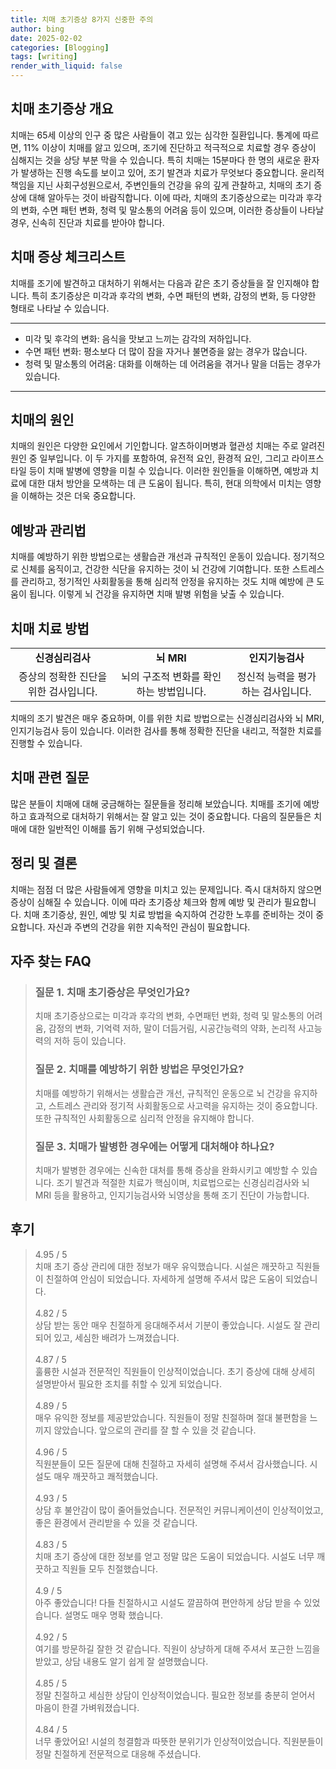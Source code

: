 ```yaml
---
title: 치매 초기증상 8가지 신중한 주의
author: bing
date: 2025-02-02
categories: [Blogging]
tags: [writing]
render_with_liquid: false
---
```



<h2 id='치매 초기증상 개요'>치매 초기증상 개요</h2>

<p>치매는 65세 이상의 인구 중 많은 사람들이 겪고 있는 심각한 질환입니다. 통계에 따르면, 11% 이상이 치매를 앓고 있으며, 조기에 진단하고 적극적으로 치료할 경우 증상이 심해지는 것을 상당 부분 막을 수 있습니다. 특히 치매는 15분마다 한 명의 새로운 환자가 발생하는 진행 속도를 보이고 있어, 조기 발견과 치료가 무엇보다 중요합니다. 윤리적 책임을 지닌 사회구성원으로서, 주변인들의 건강을 유의 깊게 관찰하고, 치매의 초기 증상에 대해 알아두는 것이 바람직합니다. 이에 따라, 치매의 초기증상으로는 미각과 후각의 변화, 수면 패턴 변화, 청력 및 말소통의 어려움 등이 있으며, 이러한 증상들이 나타날 경우, 신속히 진단과 치료를 받아야 합니다.</p>

<h2 id='치매 증상 체크리스트'>치매 증상 체크리스트</h2>

<p>치매를 조기에 발견하고 대처하기 위해서는 다음과 같은 초기 증상들을 잘 인지해야 합니다. 특히 초기증상은 미각과 후각의 변화, 수면 패턴의 변화, 감정의 변화, 등 다양한 형태로 나타날 수 있습니다.</p>

<hr />

<ul>
    <li>미각 및 후각의 변화: 음식을 맛보고 느끼는 감각의 저하입니다.</li>
    <li>수면 패턴 변화: 평소보다 더 많이 잠을 자거나 불면증을 앓는 경우가 많습니다.</li>
    <li>청력 및 말소통의 어려움: 대화를 이해하는 데 어려움을 겪거나 말을 더듬는 경우가 있습니다.</li>
</ul>

<hr />

<h2 id='치매의 원인'>치매의 원인</h2>

<p>치매의 원인은 다양한 요인에서 기인합니다. 알츠하이머병과 혈관성 치매는 주로 알려진 원인 중 일부입니다. 이 두 가지를 포함하여, 유전적 요인, 환경적 요인, 그리고 라이프스타일 등이 치매 발병에 영향을 미칠 수 있습니다. 이러한 원인들을 이해하면, 예방과 치료에 대한 대처 방안을 모색하는 데 큰 도움이 됩니다. 특히, 현대 의학에서 미치는 영향을 이해하는 것은 더욱 중요합니다.</p>

<h2 id='예방과 관리법'>예방과 관리법</h2>

<p>치매를 예방하기 위한 방법으로는 생활습관 개선과 규칙적인 운동이 있습니다. 정기적으로 신체를 움직이고, 건강한 식단을 유지하는 것이 뇌 건강에 기여합니다. 또한 스트레스를 관리하고, 정기적인 사회활동을 통해 심리적 안정을 유지하는 것도 치매 예방에 큰 도움이 됩니다. 이렇게 뇌 건강을 유지하면 치매 발병 위험을 낮출 수 있습니다.</p>

<h2 id='치매 치료 방법'>치매 치료 방법</h2>

<table>
    <tr>
        <td style="text-align: center; height: 17px;"><b>신경심리검사</b></td>
        <td style="text-align: center; height: 17px;"><b>뇌 MRI</b></td>
        <td style="text-align: center; height: 17px;"><b>인지기능검사</b></td>
    </tr>
    <tr>
        <td style="text-align: center; height: 17px;">증상의 정확한 진단을 위한 검사입니다.</td>
        <td style="text-align: center; height: 17px;">뇌의 구조적 변화를 확인하는 방법입니다.</td>
        <td style="text-align: center; height: 17px;">정신적 능력을 평가하는 검사입니다.</td>
    </tr>
</table>

<p>치매의 조기 발견은 매우 중요하며, 이를 위한 치료 방법으로는 신경심리검사와 뇌 MRI, 인지기능검사 등이 있습니다. 이러한 검사를 통해 정확한 진단을 내리고, 적절한 치료를 진행할 수 있습니다.</p>

<h2 id='치매 관련 질문'>치매 관련 질문</h2>

<p>많은 분들이 치매에 대해 궁금해하는 질문들을 정리해 보았습니다. 치매를 조기에 예방하고 효과적으로 대처하기 위해서는 잘 알고 있는 것이 중요합니다. 다음의 질문들은 치매에 대한 일반적인 이해를 돕기 위해 구성되었습니다.</p>

<h2 id='정리 및 결론'>정리 및 결론</h2>

<p>치매는 점점 더 많은 사람들에게 영향을 미치고 있는 문제입니다. 즉시 대처하지 않으면 증상이 심해질 수 있습니다. 이에 따라 초기증상 체크와 함께 예방 및 관리가 필요합니다. 치매 초기증상, 원인, 예방 및 치료 방법을 숙지하여 건강한 노후를 준비하는 것이 중요합니다. 자신과 주변의 건강을 위한 지속적인 관심이 필요합니다.</p>


<h2 id='자주_찾는_FAQ'>자주 찾는 FAQ</h2>
<div itemscope="" itemtype="https://schema.org/FAQPage"> 
<blockquote> 
<div itemscope="" itemprop="mainEntity" itemtype="https://schema.org/Question"> 
<h3 itemprop="name">질문 1. 치매 초기증상은 무엇인가요?</h3> 
<div itemscope="" itemprop="acceptedAnswer" itemtype="https://schema.org/Answer"> 
<span itemprop="text"> 
<p>치매 초기증상으로는 미각과 후각의 변화, 수면패턴 변화, 청력 및 말소통의 어려움, 감정의 변화, 기억력 저하, 말이 더듬거림, 시공간능력의 약화, 논리적 사고능력의 저하 등이 있습니다.</p> 
</span> 
</div> 
</div> 
<div itemscope="" itemprop="mainEntity" itemtype="https://schema.org/Question"> 
<h3 itemprop="name">질문 2. 치매를 예방하기 위한 방법은 무엇인가요?</h3> 
<div itemscope="" itemprop="acceptedAnswer" itemtype="https://schema.org/Answer"> 
<span itemprop="text"> 
<p>치매를 예방하기 위해서는 생활습관 개선, 규칙적인 운동으로 뇌 건강을 유지하고, 스트레스 관리와 정기적 사회활동으로 사고력을 유지하는 것이 중요합니다. 또한 규칙적인 사회활동으로 심리적 안정을 유지해야 합니다.</p> 
</span> 
</div> 
</div> 
<div itemscope="" itemprop="mainEntity" itemtype="https://schema.org/Question"> 
<h3 itemprop="name">질문 3. 치매가 발병한 경우에는 어떻게 대처해야 하나요?</h3> 
<div itemscope="" itemprop="acceptedAnswer" itemtype="https://schema.org/Answer"> 
<span itemprop="text"> 
<p>치매가 발병한 경우에는 신속한 대처를 통해 증상을 완화시키고 예방할 수 있습니다. 조기 발견과 적절한 치료가 핵심이며, 치료법으로는 신경심리검사와 뇌 MRI 등을 활용하고, 인지기능검사와 뇌영상을 통해 조기 진단이 가능합니다.</p> 
</span> 
</div> 
</div> 
</blockquote> 
</div>
<h2 id='후기'>후기</h2>
<div itemscope itemtype="https://schema.org/Product">
  <blockquote>
  <div itemprop="review" itemscope itemtype="https://schema.org/Review">
      <div itemprop="reviewRating" itemscope itemtype="https://schema.org/Rating"> <span itemprop="ratingValue">4.95</span> / <span itemprop="bestRating">5</span> </div>
      <span itemprop="reviewBody">치매 초기 증상 관리에 대한 정보가 매우 유익했습니다. 시설은 깨끗하고 직원들이 친절하여 안심이 되었습니다. 자세하게 설명해 주셔서 많은 도움이 되었습니다.</span>
  </div>
  <br>
  <div itemprop="review" itemscope itemtype="https://schema.org/Review">
      <div itemprop="reviewRating" itemscope itemtype="https://schema.org/Rating"> <span itemprop="ratingValue">4.82</span> / <span itemprop="bestRating">5</span> </div>
      <span itemprop="reviewBody">상담 받는 동안 매우 친절하게 응대해주셔서 기분이 좋았습니다. 시설도 잘 관리되어 있고, 세심한 배려가 느껴졌습니다.</span>
  </div>
  <br>
  <div itemprop="review" itemscope itemtype="https://schema.org/Review">
      <div itemprop="reviewRating" itemscope itemtype="https://schema.org/Rating"> <span itemprop="ratingValue">4.87</span> / <span itemprop="bestRating">5</span> </div>
      <span itemprop="reviewBody">훌륭한 시설과 전문적인 직원들이 인상적이었습니다. 초기 증상에 대해 상세히 설명받아서 필요한 조치를 취할 수 있게 되었습니다.</span>
  </div>
  <br>
  <div itemprop="review" itemscope itemtype="https://schema.org/Review">
      <div itemprop="reviewRating" itemscope itemtype="https://schema.org/Rating"> <span itemprop="ratingValue">4.89</span> / <span itemprop="bestRating">5</span> </div>
      <span itemprop="reviewBody">매우 유익한 정보를 제공받았습니다. 직원들이 정말 친절하며 절대 불편함을 느끼지 않았습니다. 앞으로의 관리를 잘 할 수 있을 것 같습니다.</span>
  </div>
  <br>
  <div itemprop="review" itemscope itemtype="https://schema.org/Review">
      <div itemprop="reviewRating" itemscope itemtype="https://schema.org/Rating"> <span itemprop="ratingValue">4.96</span> / <span itemprop="bestRating">5</span> </div>
      <span itemprop="reviewBody">직원분들이 모든 질문에 대해 친절하고 자세히 설명해 주셔서 감사했습니다. 시설도 매우 깨끗하고 쾌적했습니다.</span>
  </div>
  <br>
  <div itemprop="review" itemscope itemtype="https://schema.org/Review">
      <div itemprop="reviewRating" itemscope itemtype="https://schema.org/Rating"> <span itemprop="ratingValue">4.93</span> / <span itemprop="bestRating">5</span> </div>
      <span itemprop="reviewBody">상담 후 불안감이 많이 줄어들었습니다. 전문적인 커뮤니케이션이 인상적이었고, 좋은 환경에서 관리받을 수 있을 것 같습니다.</span>
  </div>
  <br>
  <div itemprop="review" itemscope itemtype="https://schema.org/Review">
      <div itemprop="reviewRating" itemscope itemtype="https://schema.org/Rating"> <span itemprop="ratingValue">4.83</span> / <span itemprop="bestRating">5</span> </div>
      <span itemprop="reviewBody">치매 초기 증상에 대한 정보를 얻고 정말 많은 도움이 되었습니다. 시설도 너무 깨끗하고 직원들 모두 친절했습니다.</span>
  </div>
  <br>
  <div itemprop="review" itemscope itemtype="https://schema.org/Review">
      <div itemprop="reviewRating" itemscope itemtype="https://schema.org/Rating"> <span itemprop="ratingValue">4.9</span> / <span itemprop="bestRating">5</span> </div>
      <span itemprop="reviewBody">아주 좋았습니다! 다들 친절하시고 시설도 깔끔하여 편안하게 상담 받을 수 있었습니다. 설명도 매우 명확 했습니다.</span>
  </div>
  <br>
  <div itemprop="review" itemscope itemtype="https://schema.org/Review">
      <div itemprop="reviewRating" itemscope itemtype="https://schema.org/Rating"> <span itemprop="ratingValue">4.92</span> / <span itemprop="bestRating">5</span> </div>
      <span itemprop="reviewBody">여기를 방문하길 잘한 것 같습니다. 직원이 상냥하게 대해 주셔서 포근한 느낌을 받았고, 상담 내용도 알기 쉽게 잘 설명했습니다.</span>
  </div>
  <br>
  <div itemprop="review" itemscope itemtype="https://schema.org/Review">
      <div itemprop="reviewRating" itemscope itemtype="https://schema.org/Rating"> <span itemprop="ratingValue">4.85</span> / <span itemprop="bestRating">5</span> </div>
      <span itemprop="reviewBody">정말 친절하고 세심한 상담이 인상적이었습니다. 필요한 정보를 충분히 얻어서 마음이 한결 가벼워졌습니다.</span>
  </div>
  <br>
  <div itemprop="review" itemscope itemtype="https://schema.org/Review">
      <div itemprop="reviewRating" itemscope itemtype="https://schema.org/Rating"> <span itemprop="ratingValue">4.84</span> / <span itemprop="bestRating">5</span> </div>
      <span itemprop="reviewBody">너무 좋았어요! 시설의 청결함과 따뜻한 분위기가 인상적이었습니다. 직원분들이 정말 친절하게 전문적으로 대응해 주셨습니다.</span>
  </div>
  </blockquote>
</div>
